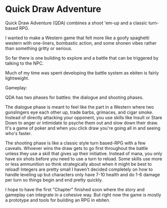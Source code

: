 # Quick Draw Adventure
Quick Draw Adventure (QDA) combines a shoot 'em-up and a classic turn-based RPG.

I wanted to make a Western game that felt more like a goofy spaghetti western with one-liners, bombastic action, and some shonen vibes rather than something gritty or serious.

So far there is one building to explore and a battle that can be triggered by talking to the NPC.

Much of my time was spent developing the battle system as ebiten is fairly lightweight.

Gameplay:

QDA has two phases for battles: the dialogue and shooting phases.

The dialogue phase is meant to feel like the part in a Western where two gunslingers eye each other up, trade barbs, grimaces, and cigar smoke. Instead of directly attacking your opponent, you use skills like Insult or Stare Down to anger or intimidate to psyche them out and slow down their draw. It's a game of poker and when you click draw you're going all in and seeing who's faster. 

The shooting phase is like a classic style turn based-RPG with a few caveats. Whoever wins the draw gets to go first throughout the battle unless they use a skill that gives up their initiative. Instead of mana, you only have six shots before you need to use a turn to reload. Some skills use more or less ammunition so think strategically about when it might be best to reload! Integers are pretty small I haven't decided completely on how to handle leveling up but characters only have 7-10 health and do 1-6 damage per turn so things begin and end pretty quickly.

I hope to have the first "Chapter" finished soon where the story and gameplay can integrate in a cohesive way. But right now the game is mostly a prototype and tools for building an RPG in ebiten.
